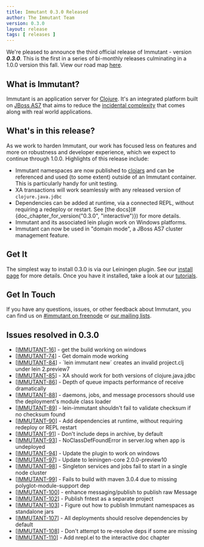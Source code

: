 ```yaml
---
title: Immutant 0.3.0 Released
author: The Immutant Team
version: 0.3.0
layout: release
tags: [ releases ]
---
```


We're pleased to announce the third official release of Immutant -
version **_0.3.0_**. This is the first in a series of bi-monthly
releases culminating in a 1.0.0 version this fall. View our road map
[here](https://issues.jboss.org/browse/IMMUTANT).

## What is Immutant?

Immutant is an application server for [Clojure](http://clojure.org). 
It's an integrated platform built on [JBoss AS7](http://www.jboss.org/as7)
that aims to reduce the [incidental complexity](http://en.wikipedia.org/wiki/Accidental_complexity) 
that comes along with real world applications.

## What's in this release?

As we work to harden Immutant, our work has focused less on features
and more on robustness and developer experience, which we expect to
continue through 1.0.0. Highlights of this release include:

* Immutant namespaces are now published to
  [clojars](http://clojars.org) and can be referenced and used (to
  some extent) outside of an Immutant container. This is particularly
  handy for unit testing.
* XA transactions will work seamlessly with any released version of
  `clojure.java.jdbc`
* Dependencies can be added at runtime, via a connected REPL, without
  requiring a redeploy or restart. See 
  [the docs](#{doc_chapter_for_version("0.3.0", "interactive")}) 
  for more details. 
* Immutant and its associated lein plugin work on Windows platforms.
* Immutant can now be used in "domain mode", a JBoss AS7 cluster
  management feature.

## Get It

The simplest way to install 0.3.0 is via our Leiningen plugin. See
our [install page](/install/) for more details. Once you have it installed,
take a look at our [tutorials](/tutorials/). 

## Get In Touch

If you have any questions, issues, or other feedback about Immutant, you
can find us on [#immutant on freenode](/community/) or 
[our mailing lists](/community/mailing_lists).

## Issues resolved in 0.3.0

<ul id="issues">
<li>[<a href='https://issues.jboss.org/browse/IMMUTANT-16'>IMMUTANT-16</a>] -         get the build working on windows
</li>
<li>[<a href='https://issues.jboss.org/browse/IMMUTANT-74'>IMMUTANT-74</a>] -         Get domain mode working
</li>
<li>[<a href='https://issues.jboss.org/browse/IMMUTANT-84'>IMMUTANT-84</a>] -         `lein immutant new` creates an invalid project.clj under lein 2.preview7
</li>
<li>[<a href='https://issues.jboss.org/browse/IMMUTANT-85'>IMMUTANT-85</a>] -         XA should work for both versions of clojure.java.jdbc
</li>
<li>[<a href='https://issues.jboss.org/browse/IMMUTANT-86'>IMMUTANT-86</a>] -         Depth of queue impacts performance of receive dramatically
</li>
<li>[<a href='https://issues.jboss.org/browse/IMMUTANT-88'>IMMUTANT-88</a>] -         daemons, jobs, and message processors should use the deployment&#39;s module class loader
</li>
<li>[<a href='https://issues.jboss.org/browse/IMMUTANT-89'>IMMUTANT-89</a>] -         lein-immutant shouldn&#39;t fail to validate checksum if no checksum found
</li>
<li>[<a href='https://issues.jboss.org/browse/IMMUTANT-90'>IMMUTANT-90</a>] -         Add dependencies at runtime, without requiring redeploy or REPL restart
</li>
<li>[<a href='https://issues.jboss.org/browse/IMMUTANT-91'>IMMUTANT-91</a>] -         Don&#39;t include deps in archive, by default
</li>
<li>[<a href='https://issues.jboss.org/browse/IMMUTANT-93'>IMMUTANT-93</a>] -         NoClassDefFoundError in server.log when app is undeployed
</li>
<li>[<a href='https://issues.jboss.org/browse/IMMUTANT-94'>IMMUTANT-94</a>] -         Update the plugin to work on windows
</li>
<li>[<a href='https://issues.jboss.org/browse/IMMUTANT-97'>IMMUTANT-97</a>] -         Update to leiningen-core 2.0.0-preview10
</li>
<li>[<a href='https://issues.jboss.org/browse/IMMUTANT-98'>IMMUTANT-98</a>] -         Singleton services and jobs fail to start in a single node cluster
</li>
<li>[<a href='https://issues.jboss.org/browse/IMMUTANT-99'>IMMUTANT-99</a>] -         Fails to build with maven 3.0.4 due to missing polyglot-module-support dep
</li>

<li>[<a href='https://issues.jboss.org/browse/IMMUTANT-100'>IMMUTANT-100</a>] -         enhance messaging/publish to publish raw Message
</li>
<li>[<a href='https://issues.jboss.org/browse/IMMUTANT-102'>IMMUTANT-102</a>] -         Publish fntest as a separate project
</li>
<li>[<a href='https://issues.jboss.org/browse/IMMUTANT-103'>IMMUTANT-103</a>] -         Figure out how to publish Immutant namespaces as standalone jars
</li>
<li>[<a href='https://issues.jboss.org/browse/IMMUTANT-107'>IMMUTANT-107</a>] -         All deployments should resolve dependencies by default
</li>
<li>[<a href='https://issues.jboss.org/browse/IMMUTANT-108'>IMMUTANT-108</a>] -         Don&#39;t attempt to re-resolve deps if some are missing
</li>
<li>[<a href='https://issues.jboss.org/browse/IMMUTANT-110'>IMMUTANT-110</a>] -         Add nrepl.el to the interactive doc chapter
</li>
                            

</ul>
                
